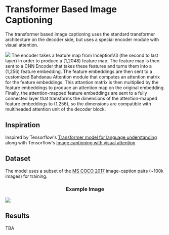 
# Transformer Based Image Captioning

The transformer based image captioning uses the standard transformer architecture on the decoder side, but uses a special encoder module with visual attention. 

![](https://miro.medium.com/max/2880/1*BHzGVskWGS_3jEcYYi6miQ.png)
The encoder takes a feature map from InceptionV3 (the second to last layer) in order to produce a (1,2048) feature map. The feature map is then sent to a CNN Encoder that takes these features and turns them into a (1,256) feature embedding. The feature embeddings are then sent to a customized Bahdanau Attention module that computes an attention matrix for the feature embeddings. This attantion matrix is then multiplied by the feature embeddings to produce an attention map on the original embedding. Finally, the attention-mapped feature embeddings are sent to a fully connected layer that transforms the dimensions of the attention-mapped feature embeddings to (1,256), so the dimensions are compatible with multiheaded attention unit of the decoder block.
## Inspiration
Inspired by Tensorflow's [Transformer model for language understanding](https://www.tensorflow.org/tutorials/text/transformer)
along with Tensorflow's [Image captioning with visual attention](https://www.tensorflow.org/tutorials/text/image_captioning)

## Dataset
The model uses a subset of the [MS COCO 2017](https://cocodataset.org/#home) image-caption pairs (~100k images) for training. 

### <center>Example Image</center>
![](https://www.researchgate.net/profile/Konda-Reddy-Mopuri/publication/317164046/figure/fig1/AS:498120245956609@1495772529994/Sample-image-caption-pairs-from-MSCOCO-dataset-11-The-caption-gives-more-information.png)

## Results
TBA
